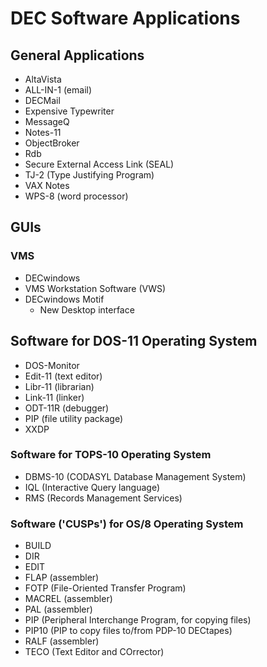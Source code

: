 DEC Software Applications
=========================

## General Applications
- AltaVista
- ALL-IN-1 (email)
- DECMail
- Expensive Typewriter
- MessageQ
- Notes-11
- ObjectBroker
- Rdb
- Secure External Access Link (SEAL)
- TJ-2 (Type Justifying Program)
- VAX Notes
- WPS-8 (word processor)

## GUIs
### VMS
- DECwindows
- VMS Workstation Software (VWS)
- DECwindows Motif
  - New Desktop interface

## Software for DOS-11 Operating System
- DOS-Monitor
- Edit-11 (text editor)
- Libr-11 (librarian)
- Link-11 (linker)
- ODT-11R (debugger)
- PIP (file utility package)
- XXDP
### Software for TOPS-10 Operating System
- DBMS-10 (CODASYL Database Management System)
- IQL (Interactive Query language)
- RMS (Records Management Services)
### Software ('CUSPs') for OS/8 Operating System
- BUILD
- DIR
- EDIT
- FLAP (assembler)
- FOTP (File-Oriented Transfer Program)
- MACREL (assembler)
- PAL (assembler)
- PIP (Peripheral Interchange Program, for copying files)
- PIP10 (PIP to copy files to/from PDP-10 DECtapes)
- RALF (assembler)
- TECO (Text Editor and COrrector)
